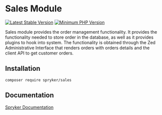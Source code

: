 # Sales Module
[![Latest Stable Version](https://poser.pugx.org/spryker/sales/v/stable.svg)](https://packagist.org/packages/spryker/sales)
[![Minimum PHP Version](https://img.shields.io/badge/php-%3E%3D%208.2-8892BF.svg)](https://php.net/)

Sales module provides the order management functionality. It provides the functionality needed to store order in the database, as well as it provides plugins to hook into system. The functionality is obtained through the Zed Administrative Interface that renders orders with orders details and the client API to get customer orders.

## Installation

```
composer require spryker/sales
```

## Documentation

[Spryker Documentation](https://docs.spryker.com)

